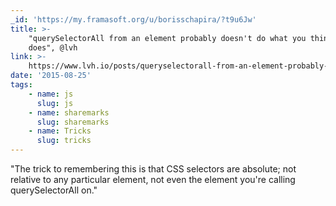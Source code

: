 ```yaml
---
_id: 'https://my.framasoft.org/u/borisschapira/?t9u6Jw'
title: >-
    "querySelectorAll from an element probably doesn't do what you think it
    does", @lvh
link: >-
    https://www.lvh.io/posts/queryselectorall-from-an-element-probably-doesnt-do-what-you-think-it-does.html
date: '2015-08-25'
tags:
    - name: js
      slug: js
    - name: sharemarks
      slug: sharemarks
    - name: Tricks
      slug: tricks
---
```


<div class="markdown"><p>&quot;The trick to remembering this is that CSS selectors are absolute; not relative to any particular element, not even the element you're calling querySelectorAll on.&quot;
</p></div>
